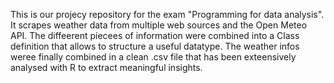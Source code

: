 This is our projecy repository for the exam "Programming for data analysis". It scrapes weather data from multiple web sources and the Open Meteo API. The diffeerent piecees of information were combined into a Class definition that allows to structure a useful datatype. The weather infos weree finally combined in a clean .csv file that has been exteensively analysed with R to extract meaningful insights. 
